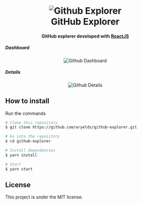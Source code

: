 <h1 align="center">
    <img src="https://user-images.githubusercontent.com/8962452/83810232-2c7a4980-a68e-11ea-9c7b-a8785e4a50cc.png" alt="Github Explorer">
    <br>
    GitHub Explorer
</h1>

<h4 align="center">
    GitHub explorer developed with <a href="https://reactjs.org/">ReactJS</a>
</h4>

##### Dashboard

<p align="center">
    <img src="https://user-images.githubusercontent.com/8962452/83810941-51bb8780-a68f-11ea-8d65-a24eaabc5154.png" alt="Github Dashboard">
</p>

##### Details

<p align="center">
    <img src="https://user-images.githubusercontent.com/8962452/83816061-f4780400-a697-11ea-89d3-8cbc24d89e26.png" alt="Github Details">
</p>

## How to install

Run the commands

```bash
# Clone this repository
$ git clone https://github.com/aryelds/github-explorer.git

# Go into the repository
$ cd github-explorer

# Install dependencies
$ yarn install

# Start
$ yarn start
```

## License

This project is under the MIT license.
